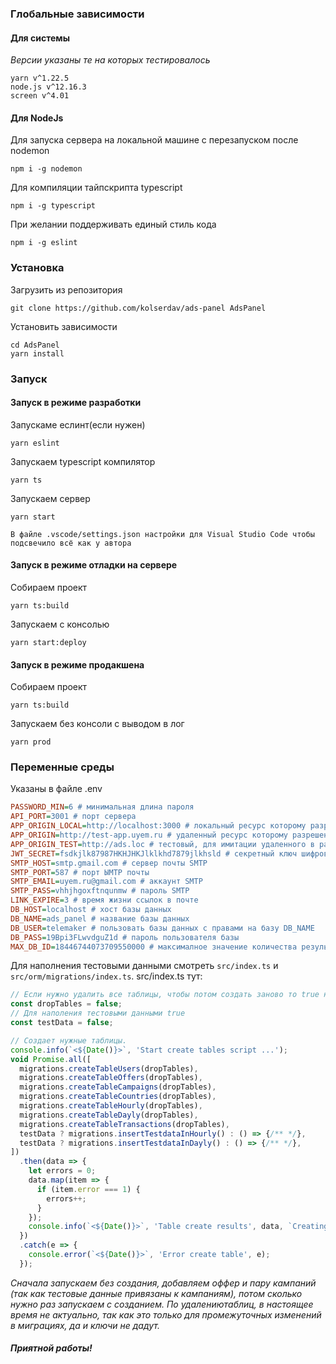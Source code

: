 ### Глобальные зависимости

#### Для системы

_Версии указаны те на которых тестировалось_
```
yarn v^1.22.5
node.js v^12.16.3
screen v^4.01
```


#### Для NodeJs
Для запуска сервера на локальной машине с перезапуском после
nodemon 
```
npm i -g nodemon
```

Для компиляции тайпскрипта
typescript
```
npm i -g typescript
```

При желании поддерживать единый стиль кода
```
npm i -g eslint
```

### Установка

Загрузить из репозитория
```
git clone https://github.com/kolserdav/ads-panel AdsPanel
```
Установить зависимости
```
cd AdsPanel
yarn install
```

### Запуск
#### Запуск в режиме разработки

Запускаме еслинт(если нужен)
```
yarn eslint
```

Запускаем typescript компилятор
```
yarn ts
```

Запускаем сервер
```
yarn start
```

`В файле .vscode/settings.json настройки для Visual Studio Code чтобы подсвечило всё как у автора` 


#### Запуск в режиме отладки на сервере

Собираем проект
```
yarn ts:build
```

Запускаем с консолью
```
yarn start:deploy
```

#### Запуск в режиме продакшена

Собираем проект
```
yarn ts:build
```

Запускаем без консоли с выводом в лог
```
yarn prod
```

### Переменные среды

Указаны в файле .env

```ini
PASSWORD_MIN=6 # минимальная длина пароля
API_PORT=3001 # порт сервера
APP_ORIGIN_LOCAL=http://localhost:3000 # локальный ресурс которому разрешены запросы из браузера и URL для генерации ссылки в письме
APP_ORIGIN=http://test-app.uyem.ru # удаленный ресурс которому разрешены запросы из браузера и URL для генерации ссылки в письме
APP_ORIGIN_TEST=http://ads.loc # тестовый, для имитации удаленного в рабочей среде ресурс которому разрешены запросы из браузера и URL для генерации ссылки в письме
JWT_SECRET=fsdkjlk87987HKHJHKJlklkhd7879jlkhsld # секретный ключ шифрования веб токена
SMTP_HOST=smtp.gmail.com # сервер почты SMTP
SMTP_PORT=587 # порт ЫMTP почты
SMTP_EMAIL=uyem.ru@gmail.com # аккаунт SMTP
SMTP_PASS=vhhjhgoxftnqunmw # пароль SMTP
LINK_EXPIRE=3 # время жизни ссылок в почте
DB_HOST=localhost # хост базы данных
DB_NAME=ads_panel # название базы данных
DB_USER=telemaker # пользовать базы данных с правами на базу DB_NAME
DB_PASS=19Bpi3FLwvdguZ1d # пароль пользователя базы
MAX_DB_ID=18446744073709550000 # максималное значение количества результатов LIMIT если limit и current не переданы, для GET-ов
```

Для наполнения тестовыми данными смотреть `src/index.ts` и `src/orm/migrations/index.ts`.
src/index.ts
тут:
```javascript
// Если нужно удалить все таблицы, чтобы потом создать заново то true но ОСТОРОЖНО!!!
const dropTables = false;
// Для наполения тестовыми данными true
const testData = false;

// Создает нужные таблицы.
console.info(`<${Date()}>`, 'Start create tables script ...');
void Promise.all([
  migrations.createTableUsers(dropTables),
  migrations.createTableOffers(dropTables),
  migrations.createTableCampaigns(dropTables),
  migrations.createTableCountries(dropTables),
  migrations.createTableHourly(dropTables),
  migrations.createTableDayly(dropTables),
  migrations.createTableTransactions(dropTables),
  testData ? migrations.insertTestdataInHourly() : () => {/** */},
  testData ? migrations.insertTestdataInDayly() : () => {/** */},
])
  .then(data => {
    let errors = 0;
    data.map(item => {
      if (item.error === 1) {
        errors++;
      }
    });
    console.info(`<${Date()}>`, 'Table create results', data, `Creating ${data.length} tables ended with ${errors} errors.`);
  })
  .catch(e => {
    console.error(`<${Date()}>`, 'Error create table', e);
  });
```
_Сначала запускаем без создания, добавляем оффер и пару кампаний (так как тестовые данные привязаны к кампаниям), потом сколько нужно раз запускаем с созданием. По удалениютаблиц, в настоящее время не актуально, так как это только для промежуточных изменений в миграциях, да и ключи не дадут._

#### _Приятной работы!_